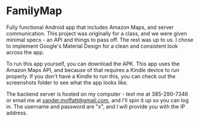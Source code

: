 # FamilyMap
Fully functional Android app that includes Amazon Maps, and server communication. This project was originally for a class, and we were given minimal specs - an API and things to pass off. The rest was up to us. I chose to implement Google's Material Design for a clean and consistent look across the app.

To run this app yourself, you can download the APK. This app uses the Amazon Maps API, and because of that requires a Kindle device to run properly. If you don't have a Kindle to run this, you can check out the screenshots folder to see what the app looks like.

The backend server is hosted on my computer - text me at 385-290-7346 or email me at xander.moffatt@gmail.com, and I'll spin it up so you can log in. The username and password are "x", and I will provide you with the IP address.
